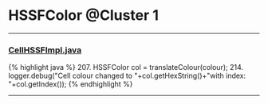 # HSSFColor @Cluster 1

***

### [CellHSSFImpl.java](https://searchcode.com/codesearch/view/72854667/)
{% highlight java %}
207. HSSFColor col = translateColour(colour);
214.     logger.debug("Cell colour changed to "+col.getHexString()+"with index: "+col.getIndex());
{% endhighlight %}

***

